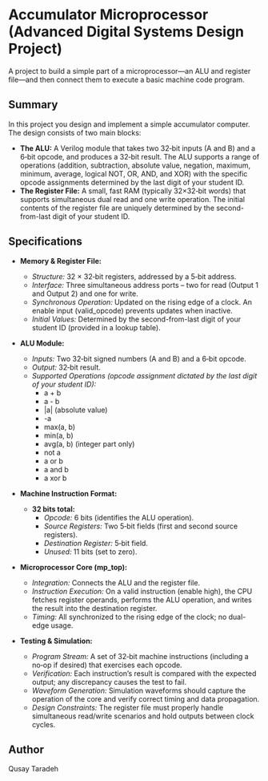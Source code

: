# Accumulator Microprocessor (Advanced Digital Systems Design Project)

A project to build a simple part of a microprocessor—an ALU and register file—and then connect them to execute a basic machine code program.

## Summary
In this project you design and implement a simple accumulator computer. The design consists of two main blocks:
- **The ALU:** A Verilog module that takes two 32‑bit inputs (A and B) and a 6‑bit opcode, and produces a 32‑bit result. The ALU supports a range of operations (addition, subtraction, absolute value, negation, maximum, minimum, average, logical NOT, OR, AND, and XOR) with the specific opcode assignments determined by the last digit of your student ID.
- **The Register File:** A small, fast RAM (typically 32×32‑bit words) that supports simultaneous dual read and one write operation. The initial contents of the register file are uniquely determined by the second-from-last digit of your student ID.
  
## Specifications
- **Memory & Register File:**
  - *Structure:* 32 × 32‑bit registers, addressed by a 5‑bit address.
  - *Interface:* Three simultaneous address ports – two for read (Output 1 and Output 2) and one for write.
  - *Synchronous Operation:* Updated on the rising edge of a clock. An enable input (valid_opcode) prevents updates when inactive.
  - *Initial Values:* Determined by the second-from-last digit of your student ID (provided in a lookup table).

- **ALU Module:**
  - *Inputs:* Two 32‑bit signed numbers (A and B) and a 6‑bit opcode.
  - *Output:* 32‑bit result.
  - *Supported Operations (opcode assignment dictated by the last digit of your student ID):*
    - a + b
    - a - b
    - |a| (absolute value)
    - -a
    - max(a, b)
    - min(a, b)
    - avg(a, b) (integer part only)
    - not a
    - a or b
    - a and b
    - a xor b

- **Machine Instruction Format:**
  - **32 bits total:**
    - *Opcode:* 6 bits (identifies the ALU operation).
    - *Source Registers:* Two 5‑bit fields (first and second source registers).
    - *Destination Register:* 5‑bit field.
    - *Unused:* 11 bits (set to zero).

- **Microprocessor Core (mp_top):**
  - *Integration:* Connects the ALU and the register file.
  - *Instruction Execution:* On a valid instruction (enable high), the CPU fetches register operands, performs the ALU operation, and writes the result into the destination register.
  - *Timing:* All synchronized to the rising edge of the clock; no dual-edge usage.

- **Testing & Simulation:**
  - *Program Stream:* A set of 32‑bit machine instructions (including a no‑op if desired) that exercises each opcode.
  - *Verification:* Each instruction’s result is compared with the expected output; any discrepancy causes the test to fail.
  - *Waveform Generation:* Simulation waveforms should capture the operation of the core and verify correct timing and data propagation.
  - *Design Constraints:* The register file must properly handle simultaneous read/write scenarios and hold outputs between clock cycles.

## Author

Qusay Taradeh

